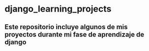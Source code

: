 # django_learning_projects


## Este repositorio incluye algunos de mis proyectos durante mi fase de aprendizaje de django
